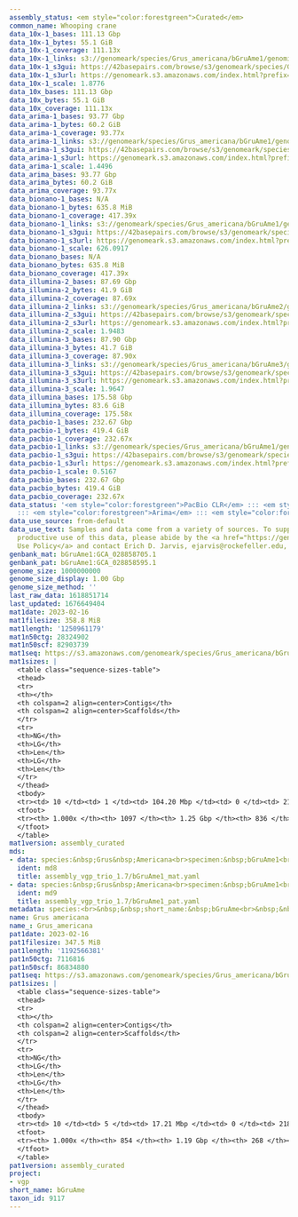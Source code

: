 ```yaml
---
assembly_status: <em style="color:forestgreen">Curated</em>
common_name: Whooping crane
data_10x-1_bases: 111.13 Gbp
data_10x-1_bytes: 55.1 GiB
data_10x-1_coverage: 111.13x
data_10x-1_links: s3://genomeark/species/Grus_americana/bGruAme1/genomic_data/10x/<br>
data_10x-1_s3gui: https://42basepairs.com/browse/s3/genomeark/species/Grus_americana/bGruAme1/genomic_data/10x/
data_10x-1_s3url: https://genomeark.s3.amazonaws.com/index.html?prefix=species/Grus_americana/bGruAme1/genomic_data/10x/
data_10x-1_scale: 1.8776
data_10x_bases: 111.13 Gbp
data_10x_bytes: 55.1 GiB
data_10x_coverage: 111.13x
data_arima-1_bases: 93.77 Gbp
data_arima-1_bytes: 60.2 GiB
data_arima-1_coverage: 93.77x
data_arima-1_links: s3://genomeark/species/Grus_americana/bGruAme1/genomic_data/arima/<br>
data_arima-1_s3gui: https://42basepairs.com/browse/s3/genomeark/species/Grus_americana/bGruAme1/genomic_data/arima/
data_arima-1_s3url: https://genomeark.s3.amazonaws.com/index.html?prefix=species/Grus_americana/bGruAme1/genomic_data/arima/
data_arima-1_scale: 1.4496
data_arima_bases: 93.77 Gbp
data_arima_bytes: 60.2 GiB
data_arima_coverage: 93.77x
data_bionano-1_bases: N/A
data_bionano-1_bytes: 635.8 MiB
data_bionano-1_coverage: 417.39x
data_bionano-1_links: s3://genomeark/species/Grus_americana/bGruAme1/genomic_data/bionano/<br>
data_bionano-1_s3gui: https://42basepairs.com/browse/s3/genomeark/species/Grus_americana/bGruAme1/genomic_data/bionano/
data_bionano-1_s3url: https://genomeark.s3.amazonaws.com/index.html?prefix=species/Grus_americana/bGruAme1/genomic_data/bionano/
data_bionano-1_scale: 626.0917
data_bionano_bases: N/A
data_bionano_bytes: 635.8 MiB
data_bionano_coverage: 417.39x
data_illumina-2_bases: 87.69 Gbp
data_illumina-2_bytes: 41.9 GiB
data_illumina-2_coverage: 87.69x
data_illumina-2_links: s3://genomeark/species/Grus_americana/bGruAme2/genomic_data/illumina/<br>
data_illumina-2_s3gui: https://42basepairs.com/browse/s3/genomeark/species/Grus_americana/bGruAme2/genomic_data/illumina/
data_illumina-2_s3url: https://genomeark.s3.amazonaws.com/index.html?prefix=species/Grus_americana/bGruAme2/genomic_data/illumina/
data_illumina-2_scale: 1.9483
data_illumina-3_bases: 87.90 Gbp
data_illumina-3_bytes: 41.7 GiB
data_illumina-3_coverage: 87.90x
data_illumina-3_links: s3://genomeark/species/Grus_americana/bGruAme3/genomic_data/illumina/<br>
data_illumina-3_s3gui: https://42basepairs.com/browse/s3/genomeark/species/Grus_americana/bGruAme3/genomic_data/illumina/
data_illumina-3_s3url: https://genomeark.s3.amazonaws.com/index.html?prefix=species/Grus_americana/bGruAme3/genomic_data/illumina/
data_illumina-3_scale: 1.9647
data_illumina_bases: 175.58 Gbp
data_illumina_bytes: 83.6 GiB
data_illumina_coverage: 175.58x
data_pacbio-1_bases: 232.67 Gbp
data_pacbio-1_bytes: 419.4 GiB
data_pacbio-1_coverage: 232.67x
data_pacbio-1_links: s3://genomeark/species/Grus_americana/bGruAme1/genomic_data/pacbio/<br>
data_pacbio-1_s3gui: https://42basepairs.com/browse/s3/genomeark/species/Grus_americana/bGruAme1/genomic_data/pacbio/
data_pacbio-1_s3url: https://genomeark.s3.amazonaws.com/index.html?prefix=species/Grus_americana/bGruAme1/genomic_data/pacbio/
data_pacbio-1_scale: 0.5167
data_pacbio_bases: 232.67 Gbp
data_pacbio_bytes: 419.4 GiB
data_pacbio_coverage: 232.67x
data_status: '<em style="color:forestgreen">PacBio CLR</em> ::: <em style="color:forestgreen">10x</em>
  ::: <em style="color:forestgreen">Arima</em> ::: <em style="color:forestgreen">Illumina</em>'
data_use_source: from-default
data_use_text: Samples and data come from a variety of sources. To support fair and
  productive use of this data, please abide by the <a href="https://genome10k.soe.ucsc.edu/data-use-policies/">Data
  Use Policy</a> and contact Erich D. Jarvis, ejarvis@rockefeller.edu, with any questions.
genbank_mat: bGruAme1:GCA_028858705.1
genbank_pat: bGruAme1:GCA_028858595.1
genome_size: 1000000000
genome_size_display: 1.00 Gbp
genome_size_method: ''
last_raw_data: 1618851714
last_updated: 1676649404
mat1date: 2023-02-16
mat1filesize: 358.8 MiB
mat1length: '1250961179'
mat1n50ctg: 28324902
mat1n50scf: 82903739
mat1seq: https://s3.amazonaws.com/genomeark/species/Grus_americana/bGruAme1/assembly_curated/bGruAme1.mat.cur.20230216.fasta.gz
mat1sizes: |
  <table class="sequence-sizes-table">
  <thead>
  <tr>
  <th></th>
  <th colspan=2 align=center>Contigs</th>
  <th colspan=2 align=center>Scaffolds</th>
  </tr>
  <tr>
  <th>NG</th>
  <th>LG</th>
  <th>Len</th>
  <th>LG</th>
  <th>Len</th>
  </tr>
  </thead>
  <tbody>
  <tr><td> 10 </td><td> 1 </td><td> 104.20 Mbp </td><td> 0 </td><td> 219.87 Mbp </td></tr><tr><td> 20 </td><td> 2 </td><td> 71.64 Mbp </td><td> 1 </td><td> 169.58 Mbp </td></tr><tr><td> 30 </td><td> 4 </td><td> 55.79 Mbp </td><td> 1 </td><td> 169.58 Mbp </td></tr><tr><td> 40 </td><td> 6 </td><td> 49.58 Mbp </td><td> 2 </td><td> 126.35 Mbp </td></tr><tr style="background-color:#cccccc;"><td> 50 </td><td> 10 </td><td style="background-color:#88ff88;"> 28.32 Mbp </td><td> 4 </td><td style="background-color:#88ff88;"> 82.90 Mbp </td></tr><tr><td> 60 </td><td> 15 </td><td> 21.62 Mbp </td><td> 5 </td><td> 71.43 Mbp </td></tr><tr><td> 70 </td><td> 21 </td><td> 16.76 Mbp </td><td> 8 </td><td> 36.57 Mbp </td></tr><tr><td> 80 </td><td> 30 </td><td> 9.75 Mbp </td><td> 13 </td><td> 23.24 Mbp </td></tr><tr><td> 90 </td><td> 51 </td><td> 2.67 Mbp </td><td> 21 </td><td> 9.56 Mbp </td></tr><tr><td> 100 </td><td> 1096 </td><td> 1.63 Kbp </td><td> 835 </td><td> 1.63 Kbp </td></tr></tbody>
  <tfoot>
  <tr><th> 1.000x </th><th> 1097 </th><th> 1.25 Gbp </th><th> 836 </th><th> 1.25 Gbp </th></tr>
  </tfoot>
  </table>
mat1version: assembly_curated
mds:
- data: species:&nbsp;Grus&nbsp;Americana<br>specimen:&nbsp;bGruAme1<br>projects:<br>&nbsp;&nbsp;-&nbsp;vgp<br>mat:&nbsp;s3://genomeark/species/Grus_americana/bGruAme1/assembly_vgp_trio_1.7/bGruAme1.mat.asm.20220516.fasta.gz<br>mat_hic_bam:&nbsp;s3://genomeark/species/Grus_americana/bGruAme1/assembly_vgp_trio_1.7/qc/pretext/mat/bGruAme1.mat.asm.20220516.bam&nbsp;<br>mat_pretext:&nbsp;s3://genomeark/species/Grus_americana/bGruAme1/assembly_vgp_trio_1.7/qc/pretext/mat/bGruAme1.mat.asm.20220516.pretext<br>kmer_spectra_img:&nbsp;s3://genomeark/species/Grus_americana/bGruAme1/assembly_vgp_trio_1.7/qc/merqury/longranger_freebayes_2/fb1_t3.spectra-asm.fl.png<br>pipeline:<br>&nbsp;<br>-&nbsp;TrioCanu&nbsp;v.&nbsp;2.1&nbsp;<br>-&nbsp;purge_dups&nbsp;v.&nbsp;1.0.0;&nbsp;<br>-&nbsp;Scaff&nbsp;10x&nbsp;v.&nbsp;4.1.0;&nbsp;<br>-&nbsp;bionano&nbsp;Solve&nbsp;v.&nbsp;3.6.1_11162020&nbsp;<br>-&nbsp;Salsa2&nbsp;HiC&nbsp;v.&nbsp;2.2;&nbsp;<br>-&nbsp;gcpp&nbsp;(Arrow&nbsp;polishing)&nbsp;v.&nbsp;2.0.2-2.0.2<br>-&nbsp;merfin&nbsp;v.&nbsp;1.0<br>-&nbsp;Freebayes&nbsp;v.&nbsp;1.3.1;&nbsp;<br>&nbsp;
  ident: md8
  title: assembly_vgp_trio_1.7/bGruAme1_mat.yaml
- data: species:&nbsp;Grus&nbsp;Americana<br>specimen:&nbsp;bGruAme1<br>projects:<br>&nbsp;&nbsp;-&nbsp;vgp<br>pat:&nbsp;s3://genomeark/species/Grus_americana/bGruAme1/assembly_vgp_trio_1.7/bGruAme1.pat.asm.20220516.fasta.gz<br>pat_hic_bam:&nbsp;s3://genomeark/species/Grus_americana/bGruAme1/assembly_vgp_trio_1.7/qc/pretext/pat/bGruAme1.pat.asm.20220516.bam&nbsp;<br>pat_pretext:&nbsp;s3://genomeark/species/Grus_americana/bGruAme1/assembly_vgp_trio_1.7/qc/pretext/pat/bGruAme1.pat.asm.20220516.pretext<br>kmer_spectra_img:&nbsp;s3://genomeark/species/Grus_americana/bGruAme1/assembly_vgp_trio_1.7/qc/merqury/longranger_freebayes_2/fb1_t3.spectra-asm.fl.png<br>pipeline:<br>&nbsp;<br>-&nbsp;TrioCanu&nbsp;v.&nbsp;2.1&nbsp;<br>-&nbsp;purge_dups&nbsp;v.&nbsp;1.0.0;&nbsp;<br>-&nbsp;Scaff&nbsp;10x&nbsp;v.&nbsp;4.1.0;&nbsp;<br>-&nbsp;bionano&nbsp;Solve&nbsp;v.&nbsp;3.6.1_11162020&nbsp;<br>-&nbsp;Salsa2&nbsp;HiC&nbsp;v.&nbsp;2.2;&nbsp;<br>-&nbsp;gcpp&nbsp;(Arrow&nbsp;polishing)&nbsp;v.&nbsp;2.0.2-2.0.2<br>-&nbsp;merfin&nbsp;v.&nbsp;1.0<br>-&nbsp;Freebayes&nbsp;v.&nbsp;1.3.1;&nbsp;<br>&nbsp;
  ident: md9
  title: assembly_vgp_trio_1.7/bGruAme1_pat.yaml
metadata: species:<br>&nbsp;&nbsp;short_name:&nbsp;bGruAme<br>&nbsp;&nbsp;name:&nbsp;Grus&nbsp;americana<br>&nbsp;&nbsp;taxon_id:&nbsp;9117<br>&nbsp;&nbsp;common_name:&nbsp;Whooping&nbsp;crane<br>&nbsp;&nbsp;order:<br>&nbsp;&nbsp;&nbsp;&nbsp;name:&nbsp;Gruiformes<br>&nbsp;&nbsp;family:<br>&nbsp;&nbsp;&nbsp;&nbsp;name:&nbsp;Gruidae<br>&nbsp;&nbsp;individuals:<br>&nbsp;&nbsp;&nbsp;&nbsp;-&nbsp;short_name:&nbsp;bGruAme1<br>&nbsp;&nbsp;genome_size:&nbsp;1000000000<br>&nbsp;&nbsp;genome_size_method:<br>&nbsp;&nbsp;project:&nbsp;[&nbsp;vgp&nbsp;]<br>
name: Grus americana
name_: Grus_americana
pat1date: 2023-02-16
pat1filesize: 347.5 MiB
pat1length: '1192566381'
pat1n50ctg: 7116816
pat1n50scf: 86834880
pat1seq: https://s3.amazonaws.com/genomeark/species/Grus_americana/bGruAme1/assembly_curated/bGruAme1.pat.cur.20230216.fasta.gz
pat1sizes: |
  <table class="sequence-sizes-table">
  <thead>
  <tr>
  <th></th>
  <th colspan=2 align=center>Contigs</th>
  <th colspan=2 align=center>Scaffolds</th>
  </tr>
  <tr>
  <th>NG</th>
  <th>LG</th>
  <th>Len</th>
  <th>LG</th>
  <th>Len</th>
  </tr>
  </thead>
  <tbody>
  <tr><td> 10 </td><td> 5 </td><td> 17.21 Mbp </td><td> 0 </td><td> 218.30 Mbp </td></tr><tr><td> 20 </td><td> 12 </td><td> 14.03 Mbp </td><td> 1 </td><td> 167.27 Mbp </td></tr><tr><td> 30 </td><td> 22 </td><td> 11.01 Mbp </td><td> 1 </td><td> 167.27 Mbp </td></tr><tr><td> 40 </td><td> 33 </td><td> 9.48 Mbp </td><td> 2 </td><td> 125.20 Mbp </td></tr><tr style="background-color:#cccccc;"><td> 50 </td><td> 47 </td><td style="background-color:#88ff88;"> 7.12 Mbp </td><td> 3 </td><td style="background-color:#88ff88;"> 86.83 Mbp </td></tr><tr><td> 60 </td><td> 67 </td><td> 5.41 Mbp </td><td> 5 </td><td> 70.63 Mbp </td></tr><tr><td> 70 </td><td> 94 </td><td> 3.64 Mbp </td><td> 7 </td><td> 41.61 Mbp </td></tr><tr><td> 80 </td><td> 136 </td><td> 2.31 Mbp </td><td> 12 </td><td> 23.92 Mbp </td></tr><tr><td> 90 </td><td> 216 </td><td> 0.96 Mbp </td><td> 18 </td><td> 14.19 Mbp </td></tr><tr><td> 100 </td><td> 853 </td><td> 892  bp </td><td> 267 </td><td> 892  bp </td></tr></tbody>
  <tfoot>
  <tr><th> 1.000x </th><th> 854 </th><th> 1.19 Gbp </th><th> 268 </th><th> 1.19 Gbp </th></tr>
  </tfoot>
  </table>
pat1version: assembly_curated
project:
- vgp
short_name: bGruAme
taxon_id: 9117
---
```

